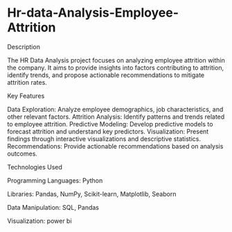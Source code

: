 # Hr-data-Analysis-Employee-Attrition 


Description


The HR Data Analysis project focuses on analyzing employee attrition within the company.
It aims to provide insights into factors contributing to attrition, identify trends, and propose actionable recommendations to mitigate attrition rates.


Key Features


Data Exploration: Analyze employee demographics, job characteristics, and other relevant factors.
Attrition Analysis: Identify patterns and trends related to employee attrition.
Predictive Modeling: Develop predictive models to forecast attrition and understand key predictors.
Visualization: Present findings through interactive visualizations and descriptive statistics.
Recommendations: Provide actionable recommendations based on analysis outcomes.


Technologies Used


Programming Languages: Python


Libraries: Pandas, NumPy, Scikit-learn, Matplotlib, Seaborn


Data Manipulation: SQL, Pandas


Visualization: power bi 
